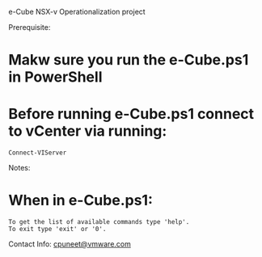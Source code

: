 e-Cube
NSX-v Operationalization project

Prerequisite:
# Makw sure you run the e-Cube.ps1 in PowerShell
# Before running e-Cube.ps1 connect to vCenter via running:
    Connect-VIServer

Notes:
# When in e-Cube.ps1:
    To get the list of available commands type 'help'.
    To exit type 'exit' or '0'.

Contact Info: cpuneet@vmware.com